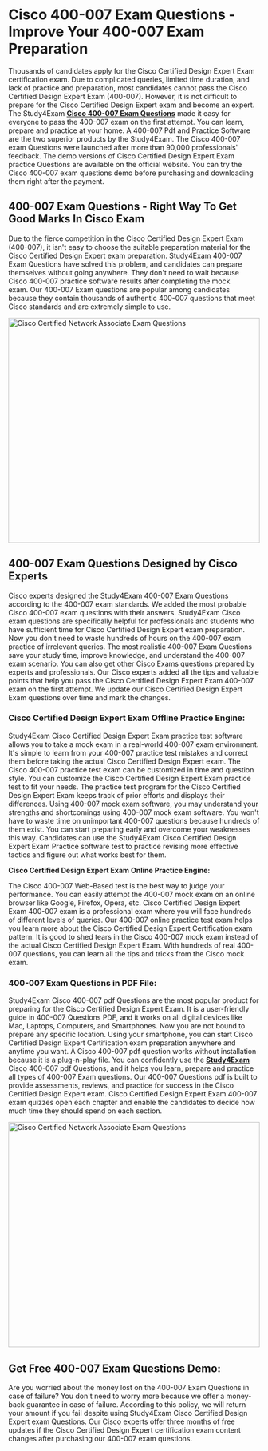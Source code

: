 <h1><strong>Cisco 400-007 Exam Questions - Improve Your 400-007 Exam Preparation</strong></h1>

<p>Thousands of candidates apply for the Cisco Certified Design Expert Exam certification exam. Due to complicated queries, limited time duration, and lack of practice and preparation, most candidates cannot pass the Cisco Certified Design Expert Exam&nbsp;(400-007). However, it is not difficult to prepare for the Cisco Certified Design Expert exam and become an expert. The Study4Exam <a href="https://www.study4exam.com/cisco-exams" target="_blank"><strong>Cisco&nbsp;400-007 Exam Questions</strong></a> made it easy for everyone to pass the 400-007 exam on the first attempt. You can learn, prepare and practice at your home. A&nbsp;400-007 Pdf and Practice Software are the two superior products by the Study4Exam. The Cisco 400-007 exam Questions were launched after more than 90,000 professionals&#39; feedback. The demo versions of Cisco Certified Design Expert Exam practice Questions&nbsp;are available on the official website. You can try the Cisco 400-007&nbsp;exam questions demo before purchasing and downloading them right after the payment.&nbsp;</p>

<h2><strong>400-007 Exam Questions - Right Way To Get Good Marks In Cisco Exam</strong></h2>

<p>Due to the fierce competition in the Cisco Certified Design Expert Exam (400-007), it isn&#39;t easy to choose the suitable preparation material for the Cisco Certified Design Expert exam preparation. Study4Exam 400-007 Exam Questions have solved this problem, and candidates can prepare themselves without going anywhere. They don&#39;t need to wait because Cisco 400-007 practice software results after completing the mock exam.&nbsp;Our 400-007 Exam questions are popular among candidates because they contain thousands of authentic 400-007 questions that meet Cisco standards and are extremely simple to use.</p>

<p><a href="https://www.study4exam.com/cisco/400-007" target="_blank"><img alt="Cisco Certified Network Associate Exam Questions" src="https://www.thequestionanswers.com/wp-content/uploads/2022/06/S4E-Cert-Exam-Questions-scaled.webp" style="width: 100%; height: 450px;" /></a></p>

<h2><strong>400-007 Exam Questions Designed by Cisco Experts</strong>&nbsp;</h2>

<p>Cisco experts designed the Study4Exam 400-007 Exam Questions according to the 400-007 exam standards. We added the most probable Cisco 400-007 exam questions with their answers. Study4Exam Cisco exam questions are specifically helpful for professionals and students who have sufficient time for Cisco Certified Design Expert exam preparation. Now you don&#39;t need to waste hundreds of hours on the 400-007 exam practice of irrelevant queries. The most realistic 400-007 Exam Questions save your study time, improve knowledge, and understand the 400-007 exam scenario. You can also get other Cisco Exams questions prepared by experts and professionals. Our Cisco experts added all the tips and valuable points that help you pass the Cisco Certified Design Expert Exam 400-007 exam on the first attempt. We update our Cisco Certified Design Expert Exam questions over time and mark the changes.</p>

<h3><strong>Cisco Certified Design Expert Exam Offline Practice Engine:</strong></h3>

<p>Study4Exam Cisco Certified Design Expert Exam practice test software allows you to take a mock exam in a real-world 400-007 exam environment. It&#39;s simple to learn from your 400-007 practice test mistakes and correct them before taking the actual Cisco Certified Design Expert exam. The Cisco 400-007 practice test exam can be customized in time and question style. You can customize the Cisco Certified Design Expert Exam practice test to fit your needs. The practice test program for the Cisco Certified Design Expert Exam keeps track of prior efforts and displays their differences. Using 400-007 mock exam software, you may understand your strengths and shortcomings using 400-007 mock exam software. You won&#39;t have to waste time on unimportant 400-007 questions because hundreds of them exist. You can start preparing early and overcome your weaknesses this way. Candidates can use the Study4Exam Cisco Certified Design Expert Exam Practice software test to practice revising more effective tactics and figure out what works best for them.</p>

<p><strong>Cisco Certified Design Expert Exam Online Practice Engine:</strong></p>

<p>The Cisco 400-007 Web-Based test is the best way to judge your performance. You can easily attempt the 400-007 mock exam on an online browser like Google, Firefox, Opera, etc. Cisco Certified Design Expert Exam 400-007 exam is a professional exam where you will face hundreds of different levels of queries. Our 400-007 online practice test exam helps you learn more about the Cisco Certified Design Expert Certification&nbsp;exam pattern. It is good to shed tears in the Cisco 400-007 mock exam instead of the actual Cisco Certified Design Expert Exam. With hundreds of real 400-007 questions, you can learn all the tips and tricks from the Cisco mock exam.&nbsp;</p>

<h3><strong>400-007 Exam Questions in PDF File:</strong></h3>

<p>Study4Exam Cisco 400-007 pdf Questions are the most popular product for preparing for the Cisco Certified Design Expert Exam. It is a user-friendly guide in 400-007 Questions PDF, and it works on all digital devices like Mac, Laptops, Computers, and Smartphones. Now you are not bound to prepare any specific location. Using your smartphone, you can start Cisco Certified Design Expert Certification&nbsp;exam preparation anywhere and anytime you want. A Cisco 400-007 pdf question works without installation because it is a plug-n-play file. You can confidently use the <a href="https://www.study4exam.com/" target="_blank"><strong>Study4Exam</strong></a> Cisco 400-007 pdf Questions, and it helps you learn, prepare and practice all types of 400-007 Exam questions. Our 400-007 Questions pdf is built to provide assessments, reviews, and practice for success in the Cisco Certified Design Expert exam. Cisco Certified Design Expert Exam 400-007 exam quizzes open each chapter and enable the candidates to decide how much time they should spend on each section.&nbsp;</p>

<p><a href="https://www.study4exam.com/cisco/400-007" target="_blank"><img alt="Cisco Certified Network Associate Exam Questions" src="https://www.thequestionanswers.com/wp-content/uploads/2022/06/S4E-Cert-Exams-Questions-Discount-scaled.webp" style="width: 100%; height: 450px;" /></a></p>

<h2><strong>Get&nbsp;Free 400-007</strong><strong>&nbsp;Exam&nbsp;Questions Demo</strong>:</h2>

<p>Are you worried about the money lost on the 400-007 Exam Questions in case of failure? You don&#39;t need to worry more because we offer a money-back guarantee in case of failure. According to this policy, we will return your amount if you fail despite using Study4Exam Cisco Certified Design Expert exam Questions. Our Cisco experts offer three months of free updates if the Cisco Certified Design Expert certification exam content changes after purchasing our 400-007 exam questions.</p>
